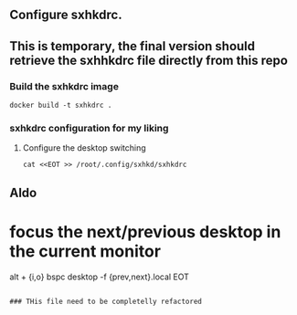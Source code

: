 ## Configure sxhkdrc.
## This is temporary, the final version should retrieve the sxhhkdrc file directly from this repo

### Build the sxhkdrc image  

``` docker build -t sxhkdrc . ```


### sxhkdrc configuration for my liking
1. Configure the desktop switching 
   ```
   cat <<EOT >> /root/.config/sxhkd/sxhkdrc

## Aldo
# focus the next/previous desktop in the current monitor
alt + {i,o}
bspc desktop -f {prev,next}.local
   EOT
   ```

### THis file need to be completelly refactored
